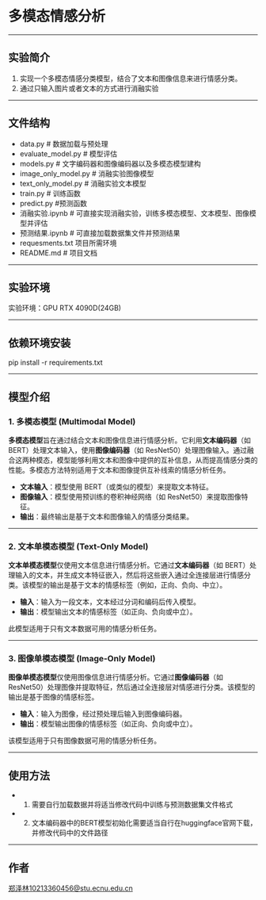 # 多模态情感分析

---

## 实验简介
1. 实现一个多模态情感分类模型，结合了文本和图像信息来进行情感分类。
2. 通过只输入图片或者文本的方式进行消融实验

---

## 文件结构  
- data.py # 数据加载与预处理
- evaluate_model.py # 模型评估
- models.py # 文字编码器和图像编码器以及多模态模型建构
- image_only_model.py # 消融实验图像模型
- text_only_model.py # 消融实验文本模型
- train.py # 训练函数
- predict.py #预测函数
- 消融实验.ipynb # 可直接实现消融实验，训练多模态模型、文本模型、图像模型并评估
- 预测结果.ipynb # 可直接加载数据集文件并预测结果
- requesments.txt 项目所需环境
- README.md # 项目文档

---

## 实验环境
实验环境：GPU RTX 4090D(24GB)

---

## 依赖环境安装
pip install -r requirements.txt<br>

---

## 模型介绍

### 1. **多模态模型 (Multimodal Model)**

**多模态模型**旨在通过结合文本和图像信息进行情感分析。它利用**文本编码器**（如 BERT）处理文本输入，使用**图像编码器**（如 ResNet50）处理图像输入。通过融合这两种模态，模型能够利用文本和图像中提供的互补信息，从而提高情感分类的性能。多模态方法特别适用于文本和图像提供互补线索的情感分析任务。

- **文本输入**：模型使用 BERT（或类似的模型）来提取文本特征。
- **图像输入**：模型使用预训练的卷积神经网络（如 ResNet50）来提取图像特征。
- **输出**：最终输出是基于文本和图像输入的情感分类结果。

---

### 2. **文本单模态模型 (Text-Only Model)**

**文本单模态模型**仅使用文本信息进行情感分析。它通过**文本编码器**（如 BERT）处理输入的文本，并生成文本特征嵌入，然后将这些嵌入通过全连接层进行情感分类。该模型的输出是基于文本的情感标签（例如，正向、负向、中立）。

- **输入**：输入为一段文本，文本经过分词和编码后传入模型。
- **输出**：模型输出文本的情感标签（如正向、负向或中立）。

此模型适用于只有文本数据可用的情感分析任务。

---

### 3. **图像单模态模型 (Image-Only Model)**

**图像单模态模型**仅使用图像信息进行情感分析。它通过**图像编码器**（如 ResNet50）处理图像并提取特征，然后通过全连接层对情感进行分类。该模型的输出是基于图像的情感标签。

- **输入**：输入为图像，经过预处理后输入到图像编码器。
- **输出**：模型输出图像的情感标签（如正向、负向或中立）。

该模型适用于只有图像数据可用的情感分析任务。

---

## 使用方法
- 1. 需要自行加载数据并将适当修改代码中训练与预测数据集文件格式
- 2. 文本编码器中的BERT模型初始化需要适当自行在huggingface官网下载，并修改代码中的文件路径

---
## 作者
郑泽林10213360456@stu.ecnu.edu.cn
